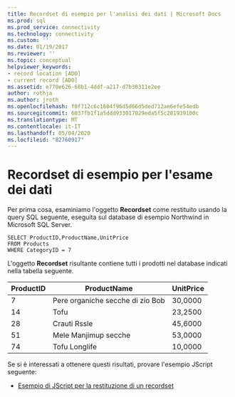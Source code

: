 ```yaml
---
title: Recordset di esempio per l'analisi dei dati | Microsoft Docs
ms.prod: sql
ms.prod_service: connectivity
ms.technology: connectivity
ms.custom: ''
ms.date: 01/19/2017
ms.reviewer: ''
ms.topic: conceptual
helpviewer_keywords:
- record location [ADO]
- current record [ADO]
ms.assetid: e770e626-68b1-4ddf-a217-d7b30311e2ee
author: rothja
ms.author: jroth
ms.openlocfilehash: f0f712c6c1604f96d5d66d5ded712ae6efe54edb
ms.sourcegitcommit: 6037fb1f1a5ddd933017029eda5f5c281939100c
ms.translationtype: MT
ms.contentlocale: it-IT
ms.lasthandoff: 05/04/2020
ms.locfileid: "82760917"
---
```

# <a name="sample-recordset-for-examining-data"></a>Recordset di esempio per l'esame dei dati
Per prima cosa, esaminiamo l'oggetto **Recordset** come restituito usando la query SQL seguente, eseguita sul database di esempio Northwind in Microsoft SQL Server.  
  
```  
SELECT ProductID,ProductName,UnitPrice   
FROM Products   
WHERE CategoryID = 7    
```  
  
 L'oggetto **Recordset** risultante contiene tutti i prodotti nel database indicati nella tabella seguente.  
  
|ProductID|ProductName|UnitPrice|  
|---------------|-----------------|---------------|  
|7|Pere organiche secche di zio Bob|30,0000|  
|14|Tofu|23,2500|  
|28|Crauti Rssle|45,6000|  
|51|Mele Manjimup secche|53,0000|  
|74|Tofu Longlife|10,0000|  
  
 Se si è interessati a ottenere questi risultati, provare l'esempio JScript seguente:  
  
-   [Esempio di JScript per la restituzione di un recordset](../../../ado/guide/data/jscript-code-example-to-return-a-recordset.md)
